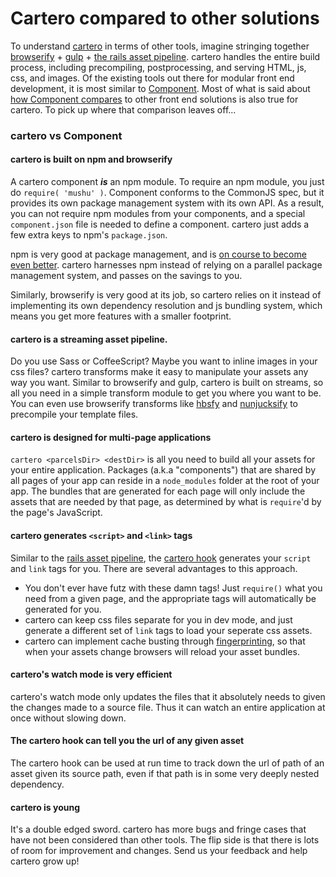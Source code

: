 # Cartero compared to other solutions

To understand [cartero](https://github.com/rotundasoftware/cartero) in terms of other tools, imagine stringing together [browserify](http://browserify.org/) + [gulp](http://gulpjs.com/) + [the rails asset pipeline](http://guides.rubyonrails.org/asset_pipeline.html). cartero handles the entire build process, including precompiling, postprocessing, and serving HTML, js, css, and images. Of the existing tools out there for modular front end development, it is most similar to [Component](https://github.com/component/component). Most of what is said about [how Component compares](https://github.com/component/guide/blob/master/component/vs.md) to other front end solutions is also true for cartero. To pick up where that comparison leaves off... 

### cartero vs Component

#### cartero is built on npm and browserify

A cartero component ***is*** an npm module. To require an npm module, you just do `require( 'mushu' )`. Component conforms to the CommonJS spec, but it provides its own package management system with its own API. As a result, you can not require npm modules from your components, and a special `component.json` file is needed to define a component. cartero just adds a few extra keys to npm's `package.json`.

npm is very good at package management, and is [on course to become even better](http://techcrunch.com/2014/02/11/npm/). cartero harnesses npm instead of relying on a parallel package management system, and passes on the savings to you.

Similarly, browserify is very good at its job, so cartero relies on it instead of implementing its own dependency resolution and js bundling system, which means you get more features with a smaller footprint. 

#### cartero is a streaming asset pipeline.

Do you use Sass or CoffeeScript? Maybe you want to inline images in your css files? cartero transforms make it easy to manipulate your assets any way you want. Similar to browserify and gulp, cartero is built on streams, so all you need in a simple transform module to get you where you want to be. You can even use browserify transforms like [hbsfy](https://github.com/epeli/node-hbsfy) and [nunjucksify](https://github.com/rotundasoftware/nunjucksify) to precompile your template files.

#### cartero is designed for multi-page applications

`cartero <parcelsDir> <destDir>` is all you need to build all your assets for your entire application. Packages (a.k.a "components") that are shared by all pages of your app can reside in a `node_modules` folder at the root of your app. The bundles that are generated for each page will only include the assets that are needed by that page, as determined by what is `require`'d by the page's JavaScript.

#### cartero generates `<script>` and `<link>` tags

Similar to the [rails asset pipeline](http://guides.rubyonrails.org/asset_pipeline.html), the [cartero hook](https://github.com/rotundasoftware/cartero-node-hook) generates your `script` and `link` tags for you. There are several advantages to this approach.

  * You don't ever have futz with these damn tags! Just `require()` what you need from a given page, and the appropriate tags will automatically be generated for you.
  * cartero can keep css files separate for you in dev mode, and just generate a different set of `link` tags to load your seperate css assets.
  * cartero can implement cache busting through [fingerprinting](http://guides.rubyonrails.org/asset_pipeline.html#what-is-fingerprinting-and-why-should-i-care-questionmark), so that when your assets change browsers will reload your asset bundles.

#### cartero's watch mode is very efficient

cartero's watch mode only updates the files that it absolutely needs to given the changes made to a source file. Thus it can watch an entire application at once without slowing down.

#### The cartero hook can tell you the url of any given asset

The cartero hook can be used at run time to track down the url of path of an asset given its source path, even if that path is in some very deeply nested dependency.

#### cartero is young

It's a double edged sword. cartero has more bugs and fringe cases that have not been considered than other tools. The flip side is that there is lots of room for improvement and changes. Send us your feedback and help cartero grow up!